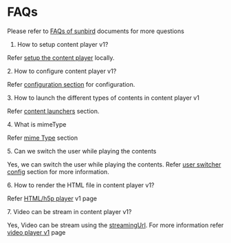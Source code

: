 # FAQs

Please refer to [FAQs of sunbird](http://docs.sunbird.org/latest/faqs/) documents for more questions



1. How to setup content player v1?

Refer [setup the content player](../../../../use/installation-guide/players/v1/how-to-setup.md) locally.

2\. How to configure content player v1?

Refer [configuration section](faqs.md#configurations) for configuration.

3\. How to launch the different types of contents in content player v1

Refer [content launchers](faqs.md#content-launchers) section.

4\. What is mimeType

Refer [mime Type](faqs.md#mime-type) section

5\. Can we switch the user while playing the contents

Yes, we can switch the user while playing the contents. Refer [user switcher config](faqs.md#sample-overlay-config) section for more information.

6\. How to render the HTML file in content player v1?

Refer [HTML/h5p player](players/html-h5p-player-v1.md) v1 page

7\. Video can be stream in content player v1?

Yes, Video can be stream using the [streamingUrl](broken-reference). For more information refer [video player v1](broken-reference) page
